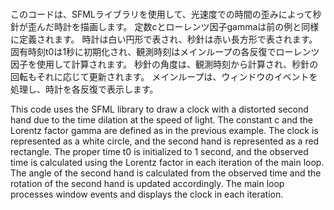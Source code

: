 # 
このコードは、SFMLライブラリを使用して、光速度での時間の歪みによって秒針が歪んだ時計を描画します。
定数cとローレンツ因子gammaは前の例と同様に定義されます。
時計は白い円形で表され、秒針は赤い長方形で表されます。
固有時刻t0は1秒に初期化され、観測時刻はメインループの各反復でローレンツ因子を使用して計算されます。
秒針の角度は、観測時刻から計算され、秒針の回転もそれに応じて更新されます。
メインループは、ウィンドウのイベントを処理し、時計を各反復で表示します。


This code uses the SFML library to draw a clock with a distorted second hand due to the time dilation at the speed of light. 
The constant c and the Lorentz factor gamma are defined as in the previous example. 
The clock is represented as a white circle, and the second hand is represented as a red rectangle. 
The proper time t0 is initialized to 1 second, and the observed time is calculated using the Lorentz factor in each iteration of the main loop. 
The angle of the second hand is calculated from the observed time and the rotation of the second hand is updated accordingly. 
The main loop processes window events and displays the clock in each iteration.